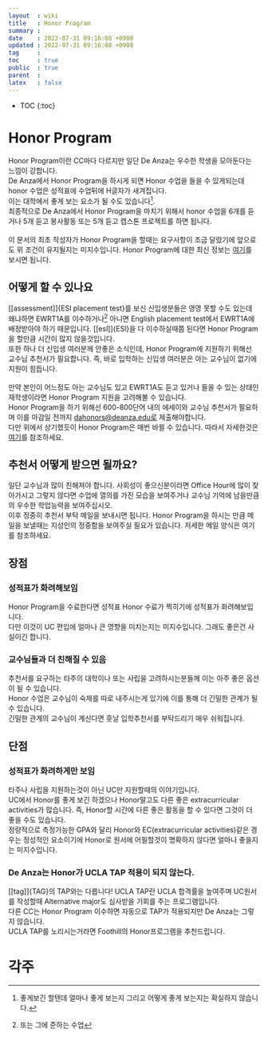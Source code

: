 ```yaml
---
layout  : wiki
title   : Honor Program
summary : 
date    : 2022-07-31 09:16:08 +0900
updated : 2022-07-31 09:16:08 +0900
tag     : 
toc     : true
public  : true
parent  : 
latex   : false
---
```

* TOC
{:toc}

# Honor Program
Honor Program이란 CC마다 다르지만 일단 De Anza는 우수한 학생을 모아둔다는 느낌이 강합니다.  
De Anza에서 Honor Program을 하시게 되면 Honor 수업을 들을 수 있게되는데 honor 수업은 성적표에 수업뒤에 H글자가 새겨집니다.  
이는 대학에서 좋게 보는 요소가 될 수도 있습니다[^1].  
최종적으로 De Anza에서 Honor Program을 마치기 위해서 honor 수업을 6개를 듣거나 5개 듣고 봉사활동 또는 5개 듣고 캡스톤 프로젝트를 하면 됩니다.  
<br/>
이 문서의 최초 작성자가 Honor Program을 할때는 요구사항이 조금 달랐기에 앞으로도 위 조건이 유지될지는 미지수입니다.
Honor Program에 대한 최신 정보는 [여기](https://www.deanza.edu/honors/)를 보시면 됩니다.  

## 어떻게 할 수 있나요
[[assessment]]{ESl placement test}를 보신 신입생분들은 영영 못할 수도 있는데 왜냐하면 EWRT1A를 이수하거나[^2] 아니면 English placement test에서 EWRT1A에 배정받아야 하기 때문입니다. [[esl]]{ESl}을 다 이수하실때쯤 된다면 Honor Program을 할만큼 시간이 많지 않을것입니다.  
또한 하나 더 신입생 여러분께 안좋은 소식인데, Honor Program에 지원하기 위해선 교수님 추천서가 필요합니다. 즉, 바로 입학하는 신입생 여러분은 아는 교수님이 없기에 지원이 힘듭니다.  
<br/>
만약 본인이 어느정도 아는 교수님도 있고 EWRT1A도 듣고 있거나 들을 수 있는 상태인 재학생이라면 Honor Program 지원을 고려해볼 수 있습니다.  
Honor Program을 하기 위해선 600-800단어 내의 에세이와 교수님 추천서가 필요하며 이를 마감일 전까지 dahonors@deanza.edu로 제출해야합니다.  
다만 위에서 상기했듯이 Honor Program은 매번 바뀔 수 있습니다. 따라서 자세한것은 [여기](https://www.deanza.edu/honors/apply.html)를 참조하세요.  

## 추천서 어떻게 받으면 될까요?
일단 교수님과 많이 친해져야 합니다. 사회성이 좋으신분이라면 Office Hour에 많이 찾아가시고 그렇지 않다면 수업에 열의를 가진 모습을 보여주거나 교수님 기억에 남을만큼의 우수한 학업능력을 보여주십시오.  
이후 정중히 추천서 부탁 메일을 보내시면 됩니다. Honor Program을 하시는 만큼 메일을 보낼때는 지성인의 정중함을 보여주실 필요가 있습니다. 저세한 메일 양식은 여기를 참조하세요.

## 장점

### 성적표가 화려해보임
Honor Program을 수료한다면 성적표 Honor 수료가 찍히기에 성적표가 화려해보입니다.  
다만 이것이 UC 편입에 얼마나 큰 영향을 미치는지는 미지수입니다. 그래도 좋은건 사실이긴 합니다.  

### 교수님들과 더 친해질 수 있음
추천서를 요구하는 타주의 대학이나 또는 사립을 고려하시는분들께 이는 아주 좋은 옵션이 될 수 있습니다.  
Honor 수업은 교수님이 숙제를 따로 내주시는게 있기에 이를 통해 더 긴밀한 관계가 될 수 있습니다.  
긴밀한 관계의 교수님이 계신다면 훗날 입학추천서를 부탁드리기 매우 쉬워집니다.  

## 단점

### 성적표가 화려하게만 보임
타주나 사립을 지원하는것이 아닌 UC만 지원할때의 이야기입니다.  
UC에서 Honor를 좋게 보긴 하겠으나 Honor말고도 다른 좋은 extracurricular activities가 많습니다. 즉, Honor할 시간에 다른 좋은 활동을 할 수 있다면 그것이 더 좋을 수도 있습니다.  
정량적으로 측정가능한 GPA와 달리 Honor와 EC(extracurricular activities)같은 경우는 정성적인 요소이기에 Honor로 원서에 어필할것이 명확하지 않다면 얼마나 좋을지는 미지수입니다.  


### De Anza는 Honor가 UCLA TAP 적용이 되지 않는다.
[[tag]]{TAG}의 TAP와는 다릅니다! UCLA TAP란 UCLA 합격률을 높여주며 UC원서를 작성할때 Alternative major도 심사받을 기회를 주는 프로그램입니다.  
다른 CC는 Honor Program 이수하면 자동으로 TAP가 적용되지만 De Anza는 그렇지 않습니다.  
UCLA TAP를 노리시는거라면 Foothill의 Honor프로그램을 추천드립니다.


# 각주
[^1]: 좋게보긴 할텐데 얼마나 좋게 보는지 그리고 어떻게 좋게 보는지는 확실하지 않습니다.
[^2]: 또는 그에 준하는 수업
